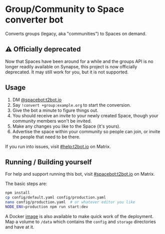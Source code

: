 # Group/Community to Space converter bot

Converts groups (legacy, aka "communities") to Spaces on demand.

## ⚠ Officially deprecated

Now that Spaces have been around for a while and the groups API is no longer readily available on Synapse, this project is now officially deprecated. It may still work for you, but it is not supported.

## Usage

1. DM [@spacebot:t2bot.io](https://matrix.to/#/@spacebot:t2bot.io)
2. Say `!convert +group:example.org` to start the conversion.
3. Give the bot a minute to figure things out.
4. You should receive an invite to your newly created Space, though your community members won't be invited.
5. Make any changes you like to the Space (it's yours).
6. Advertise the space within your community so people can join, or invite the people that need to be there.

If you run into issues, visit [#help:t2bot.io](https://matrix.to/#/#help:t2bot.io) on Matrix.

## Running / Building yourself

For help and support running this bot, visit [#spacebot:t2bot.io](https://matrix.to/#/#spacebot:t2bot.io) on Matrix.

The basic steps are:

```bash
npm install
cp config/default.yaml config/production.yaml
nano config/production.yaml  # or whatever editor you like
NODE_ENV=production npm run start:dev
```

A Docker [image](https://hub.docker.com/r/t2bot/groups-to-space-bot) is also available to make quick work of the deployment. Map a volume to `/data` which contains the `config` and `storage` directories and have at it.
